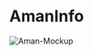 # AmanInfo

![Aman-Mockup](https://user-images.githubusercontent.com/68607257/184725126-9618f7a1-cbca-47bb-a9c0-9f02951cded1.png)
